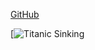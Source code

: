

[GitHub](https://encrypted-tbn0.gstatic.com/images?q=tbn:ANd9GcRLFD14E-3pf_fyX9FhuDkskKNWdJinvIdHqFezLL4DuMKHc20irg)


[![Titanic Sinking ](https://youtu.be/9xoqXVjBEF8)

